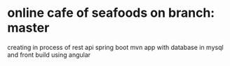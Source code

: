 # online cafe of seafoods on branch: master
creating in process of rest api spring boot  mvn app with database in mysql and front build using angular 
